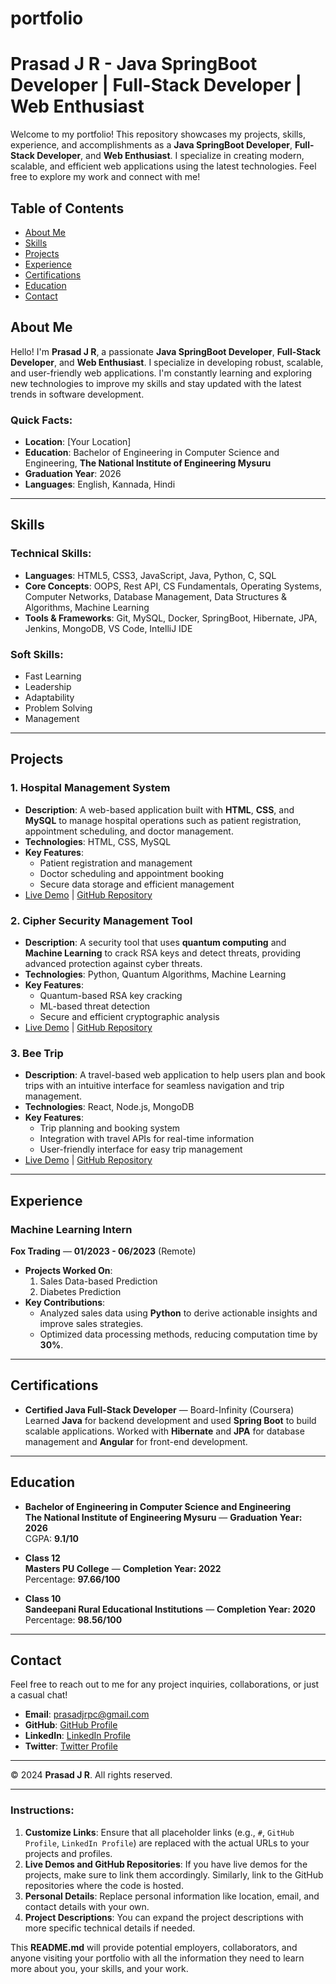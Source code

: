 # portfolio
# Prasad J R - Java SpringBoot Developer | Full-Stack Developer | Web Enthusiast

Welcome to my portfolio! This repository showcases my projects, skills, experience, and accomplishments as a **Java SpringBoot Developer**, **Full-Stack Developer**, and **Web Enthusiast**. I specialize in creating modern, scalable, and efficient web applications using the latest technologies. Feel free to explore my work and connect with me!

## Table of Contents

- [About Me](#about-me)
- [Skills](#skills)
- [Projects](#projects)
- [Experience](#experience)
- [Certifications](#certifications)
- [Education](#education)
- [Contact](#contact)

## About Me

Hello! I'm **Prasad J R**, a passionate **Java SpringBoot Developer**, **Full-Stack Developer**, and **Web Enthusiast**. I specialize in developing robust, scalable, and user-friendly web applications. I'm constantly learning and exploring new technologies to improve my skills and stay updated with the latest trends in software development.

### Quick Facts:
- **Location**: [Your Location]
- **Education**: Bachelor of Engineering in Computer Science and Engineering, **The National Institute of Engineering Mysuru**
- **Graduation Year**: 2026
- **Languages**: English, Kannada, Hindi

---

## Skills

### Technical Skills:
- **Languages**: HTML5, CSS3, JavaScript, Java, Python, C, SQL
- **Core Concepts**: OOPS, Rest API, CS Fundamentals, Operating Systems, Computer Networks, Database Management, Data Structures & Algorithms, Machine Learning
- **Tools & Frameworks**: Git, MySQL, Docker, SpringBoot, Hibernate, JPA, Jenkins, MongoDB, VS Code, IntelliJ IDE

### Soft Skills:
- Fast Learning
- Leadership
- Adaptability
- Problem Solving
- Management

---

## Projects

### 1. **Hospital Management System**
- **Description**: A web-based application built with **HTML**, **CSS**, and **MySQL** to manage hospital operations such as patient registration, appointment scheduling, and doctor management.
- **Technologies**: HTML, CSS, MySQL
- **Key Features**:
  - Patient registration and management
  - Doctor scheduling and appointment booking
  - Secure data storage and efficient management
- [Live Demo](#) | [GitHub Repository](#)

### 2. **Cipher Security Management Tool**
- **Description**: A security tool that uses **quantum computing** and **Machine Learning** to crack RSA keys and detect threats, providing advanced protection against cyber threats.
- **Technologies**: Python, Quantum Algorithms, Machine Learning
- **Key Features**:
  - Quantum-based RSA key cracking
  - ML-based threat detection
  - Secure and efficient cryptographic analysis
- [Live Demo](#) | [GitHub Repository](#)

### 3. **Bee Trip**
- **Description**: A travel-based web application to help users plan and book trips with an intuitive interface for seamless navigation and trip management.
- **Technologies**: React, Node.js, MongoDB
- **Key Features**:
  - Trip planning and booking system
  - Integration with travel APIs for real-time information
  - User-friendly interface for easy trip management
- [Live Demo](#) | [GitHub Repository](#)

---

## Experience

### Machine Learning Intern  
**Fox Trading** — **01/2023 - 06/2023** (Remote)
- **Projects Worked On**:
  1. Sales Data-based Prediction
  2. Diabetes Prediction
- **Key Contributions**:
  - Analyzed sales data using **Python** to derive actionable insights and improve sales strategies.
  - Optimized data processing methods, reducing computation time by **30%**.

---

## Certifications

- **Certified Java Full-Stack Developer** — Board-Infinity (Coursera)  
  Learned **Java** for backend development and used **Spring Boot** to build scalable applications. Worked with **Hibernate** and **JPA** for database management and **Angular** for front-end development.

---

## Education

- **Bachelor of Engineering in Computer Science and Engineering**  
  **The National Institute of Engineering Mysuru** — **Graduation Year: 2026**  
  CGPA: **9.1/10**

- **Class 12**  
  **Masters PU College** — **Completion Year: 2022**  
  Percentage: **97.66/100**

- **Class 10**  
  **Sandeepani Rural Educational Institutions** — **Completion Year: 2020**  
  Percentage: **98.56/100**

---

## Contact

Feel free to reach out to me for any project inquiries, collaborations, or just a casual chat!

- **Email**: [prasadjrpc@gmail.com](mailto:prasadjrpc@gmail.com)
- **GitHub**: [GitHub Profile](https://github.com/your-profile)
- **LinkedIn**: [LinkedIn Profile](https://www.linkedin.com/in/your-profile)
- **Twitter**: [Twitter Profile](https://twitter.com/your-profile)

---

&copy; 2024 **Prasad J R**. All rights reserved.

---

### Instructions:
1. **Customize Links**: Ensure that all placeholder links (e.g., `#`, `GitHub Profile`, `LinkedIn Profile`) are replaced with the actual URLs to your projects and profiles.
2. **Live Demos and GitHub Repositories**: If you have live demos for the projects, make sure to link them accordingly. Similarly, link to the GitHub repositories where the code is hosted.
3. **Personal Details**: Replace personal information like location, email, and contact details with your own.
4. **Project Descriptions**: You can expand the project descriptions with more specific technical details if needed.

This **README.md** will provide potential employers, collaborators, and anyone visiting your portfolio with all the information they need to learn more about you, your skills, and your work.

